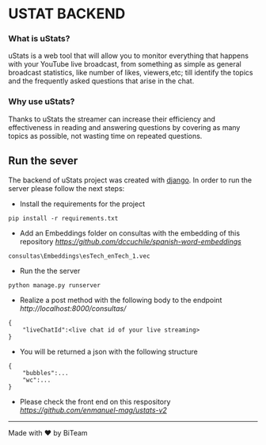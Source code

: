 # USTAT BACKEND #

### What is uStats? ###
uStats is a web tool that will allow you to monitor everything that happens with your YouTube live broadcast, from something as simple as general broadcast statistics, like number of likes, viewers,etc; till identify the topics and the frequently asked questions that arise in the chat.
### Why use uStats? ###
Thanks to uStats the streamer can increase their efficiency and effectiveness in reading and answering questions by covering as many topics as possible, not wasting time on repeated questions.

## Run the sever ## 
The backend of uStats project was created with [django](https://www.djangoproject.com/). In order to run the server please follow the next steps:


* Install the requirements for the project 
```
pip install -r requirements.txt
```
* Add an Embeddings folder on consultas with the embedding of this repository
*https://github.com/dccuchile/spanish-word-embeddings*
```
consultas\Embeddings\esTech_enTech_1.vec
```
* Run the the server
```
python manage.py runserver
```
* Realize a post method with the following body to the endpoint *http://localhost:8000/consultas/*
```
{
    "liveChatId":<live chat id of your live streaming>
}    
```
* You will be returned a json with the following structure

```
{
    "bubbles":...
    "wc":...
}
```

* Please check the front end on this respository *https://github.com/enmanuel-mag/ustats-v2*
---
Made with ❤ by BiTeam